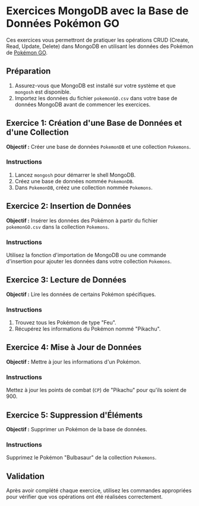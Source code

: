 # Exercices MongoDB avec la Base de Données Pokémon GO

Ces exercices vous permettront de pratiquer les opérations CRUD (Create, Read, Update, Delete) dans MongoDB en utilisant les données des Pokémon de [Pokémon GO](https://www.kaggle.com/datasets/abcsds/pokemongo/data).

## Préparation

1. Assurez-vous que MongoDB est installé sur votre système et que `mongosh` est disponible.
2. Importez les données du fichier `pokemonGO.csv` dans votre base de données MongoDB avant de commencer les exercices.

## Exercice 1: Création d'une Base de Données et d'une Collection

**Objectif :** Créer une base de données `PokemonDB` et une collection `Pokemons`.

### Instructions

1. Lancez `mongosh` pour démarrer le shell MongoDB.
2. Créez une base de données nommée `PokemonDB`.
3. Dans `PokemonDB`, créez une collection nommée `Pokemons`.

## Exercice 2: Insertion de Données

**Objectif :** Insérer les données des Pokémon à partir du fichier `pokemonGO.csv` dans la collection `Pokemons`.

### Instructions

Utilisez la fonction d'importation de MongoDB ou une commande d'insertion pour ajouter les données dans votre collection `Pokemons`.

## Exercice 3: Lecture de Données

**Objectif :** Lire les données de certains Pokémon spécifiques.

### Instructions

1. Trouvez tous les Pokémon de type "Feu".
2. Récupérez les informations du Pokémon nommé "Pikachu".

## Exercice 4: Mise à Jour de Données

**Objectif :** Mettre à jour les informations d'un Pokémon.

### Instructions

Mettez à jour les points de combat (`CP`) de "Pikachu" pour qu'ils soient de 900.

## Exercice 5: Suppression d'Éléments

**Objectif :** Supprimer un Pokémon de la base de données.

### Instructions

Supprimez le Pokémon "Bulbasaur" de la collection `Pokemons`.

## Validation

Après avoir complété chaque exercice, utilisez les commandes appropriées pour vérifier que vos opérations ont été réalisées correctement.
